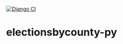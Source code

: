 [![Django CI](https://github.com/dotman14/electionsbycounty-py/actions/workflows/django.yml/badge.svg?branch=main)](https://github.com/dotman14/electionsbycounty-py/actions/workflows/django.yml)

# electionsbycounty-py
